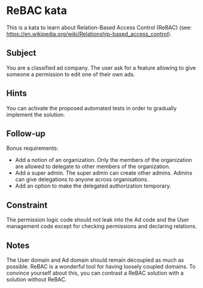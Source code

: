 # ReBAC kata

This is a kata to learn about Relation-Based Access Control (ReBAC) (see: https://en.wikipedia.org/wiki/Relationship-based_access_control).

## Subject

You are a classified ad company.
The user ask for a feature allowing to give someone a permission to edit one of their own ads.

## Hints

You can activate the proposed automated tests in order to gradually implement
the solution.

## Follow-up

Bonus requirements:

* Add a notion of an organization. Only the members of the organization are allowed to delegate to other members of the organization.
* Add a super admin. The super admin can create other admins. Admins can give delegations to anyone across organisations.
* Add an option to make the delegated authorization temporary.

## Constraint

The permission logic code should not leak into the Ad code and the User management code except for checking permissions and declaring relations.

## Notes

The User domain and Ad domain should remain decoupled as much as possible.
ReBAC is a wonderful tool for having loosely coupled domains.
To convince yourself about this, you can contrast a ReBAC solution with a solution without ReBAC.